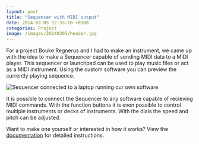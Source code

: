 ```yaml
---
layout: post
title: "Sequencer with MIDI output"
date: 2014-02-05 12:33:10 +0100
categories: Project
image: /images/20140205/header.jpg
---
```


For a project Bouke Regnerus and I had to make an instrument, we came up with the idea to make a Sequencer capable of
sending MIDI data to a MIDI player. This sequencer or launchpad can be used to play music files or act as a MIDI
instrument. Using the custom software you can preview the currently playing sequence.

![Sequencer connected to a laptop running our own software](/images/20140205/sequencer-connected-to-a-laptop.jpg)

It is possible to connect the Sequencer to any software capable of recieving MIDI commands. With the function buttons it
is even possible to control multiple instruments or decks of instruments. With the dials the speed and pitch can be
adjusted.

Want to make one yourself or interested in how it works? View
the [documentation](https://www.instructables.com/Launchpad-Sequencer-with-MIDI-output/) for detailed instructions.
